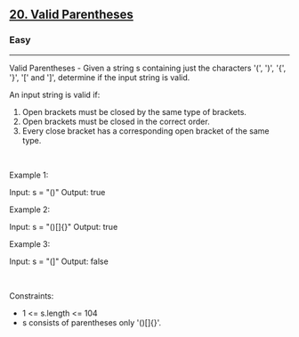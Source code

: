 <h2><a href="https://leetcode.com/problems/valid-parentheses/">20. Valid Parentheses</a></h2><h3>Easy</h3><hr>Valid Parentheses - Given a string s containing just the characters '(', ')', '{', '}', '[' and ']', determine if the input string is valid.

An input string is valid if:

 1. Open brackets must be closed by the same type of brackets.
 2. Open brackets must be closed in the correct order.
 3. Every close bracket has a corresponding open bracket of the same type.

 

Example 1:


Input: s = "()"
Output: true


Example 2:


Input: s = "()[]{}"
Output: true


Example 3:


Input: s = "(]"
Output: false


 

Constraints:

 * 1 <= s.length <= 104
 * s consists of parentheses only '()[]{}'.